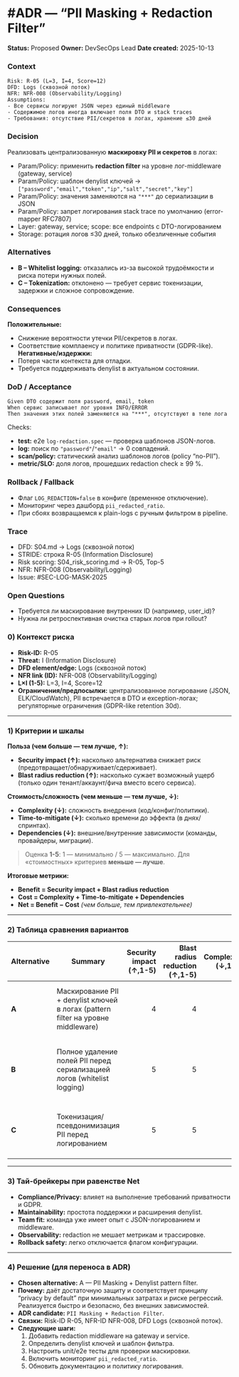 # #ADR — “PII Masking + Redaction Filter”


**Status:** Proposed
**Owner:** DevSecOps Lead
**Date created:** 2025-10-13


### Context
```
Risk: R-05 (L=3, I=4, Score=12)
DFD: Logs (сквозной поток)
NFR: NFR-008 (Observability/Logging)
Assumptions:
- Все сервисы логируют JSON через единый middleware
- Содержимое логов иногда включает поля DTO и stack traces
- Требования: отсутствие PII/секретов в логах, хранение ≤30 дней
```


### Decision
Реализовать централизованную **маскировку PII и секретов** в логах:
- Param/Policy: применить **redaction filter** на уровне лог-middleware (gateway, service)
- Param/Policy: шаблон denylist ключей → `["password","email","token","ip","salt","secret","key"]`
- Param/Policy: значения заменяются на `"***"` до сериализации в JSON
- Param/Policy: запрет логирования stack trace по умолчанию (error-mapper RFC7807)
- Layer: gateway, service; scope: все endpoints с DTO-логированием
- Storage: ротация логов ≤30 дней, только обезличенные события


### Alternatives
- **B – Whitelist logging:** отказались из-за высокой трудоёмкости и риска потери нужных полей.
- **C – Tokenization:** отклонено — требует сервис токенизации, задержки и сложное сопровождение.


### Consequences
**Положительные:**
- Снижение вероятности утечки PII/секретов в логах.
- Соответствие комплаенсу и политике приватности (GDPR-like).
  **Негативные/издержки:**
- Потеря части контекста для отладки.
- Требуется поддерживать denylist в актуальном состоянии.


### DoD / Acceptance
```gherkin
Given DTO содержит поля password, email, token
When сервис записывает лог уровня INFO/ERROR
Then значения этих полей заменяются на "***", отсутствуют в теле лога
```
Checks:
- **test:** e2e `log-redaction.spec` — проверка шаблонов JSON-логов.
- **log:** поиск по `"password"`/`"email"` → 0 совпадений.
- **scan/policy:** статический анализ шаблонов логов (policy “no-PII”).
- **metric/SLO:** доля логов, прошедших redaction check ≥ 99 %.


### Rollback / Fallback
- Флаг `LOG_REDACTION=false` в конфиге (временное отключение).
- Мониторинг через дашборд `pii_redacted_ratio`.
- При сбоях возвращаемся к plain-logs с ручным фильтром в pipeline.


### Trace
- DFD: S04.md → Logs (сквозной поток)
- STRIDE: строка R-05 (Information Disclosure)
- Risk scoring: S04_risk_scoring.md → R-05, Top-5
- NFR: NFR-008 (Observability/Logging)
- Issue: #SEC-LOG-MASK-2025


### Open Questions
- Требуется ли маскирование внутренних ID (например, user_id)?
- Нужна ли ретроспективная очистка старых логов при rollout?

### 0) Контекст риска

* **Risk-ID:** R-05
* **Threat:** I (Information Disclosure)
* **DFD element/edge:** Logs (сквозной поток)
* **NFR link (ID):** NFR-008 (Observability/Logging)
* **L×I (1-5):** L=3, I=4, Score=12
* **Ограничения/предпосылки:** централизованное логирование (JSON, ELK/CloudWatch), PII встречается в DTO и exception-логах; регуляторные ограничения (GDPR-like retention 30d).

---

### 1) Критерии и шкалы

**Польза (чем больше — тем лучше, ↑):**

* **Security impact (↑):** насколько альтернатива снижает риск (предотвращает/обнаруживает/сдерживает).
* **Blast radius reduction (↑):** насколько сужает возможный ущерб (только один тенант/аккаунт/фича вместо всего сервиса).

**Стоимость/сложность (чем меньше — тем лучше, ↓):**

* **Complexity (↓):** сложность внедрения (код/конфиг/политики).
* **Time-to-mitigate (↓):** сколько времени до эффекта (в днях/спринтах).
* **Dependencies (↓):** внешние/внутренние зависимости (команды, провайдеры, миграции).

> Оценка **1-5**: 1 — минимально / 5 — максимально. Для «стоимостных» критериев **меньше — лучше**.

**Итоговые метрики:**

* **Benefit = Security impact + Blast radius reduction**
* **Cost = Complexity + Time-to-mitigate + Dependencies**
* **Net = Benefit − Cost** *(чем больше, тем привлекательнее)*

---

### 2) Таблица сравнения вариантов

| Alternative | Summary                                                                          | Security impact (↑,1-5) | Blast radius reduction (↑,1-5) | Complexity (↓,1-5) | Time-to-mitigate (↓,1-5) | Dependencies (↓,1-5) | **Benefit** | **Cost** | **Net** | Notes                                                             |
|-------------|----------------------------------------------------------------------------------|------------------------:|-------------------------------:|-------------------:|-------------------------:|---------------------:|------------:|---------:|--------:|-------------------------------------------------------------------|
| **A**       | Маскирование PII + denylist ключей в логах (pattern filter на уровне middleware) |                       4 |                              4 |                  2 |                        2 |                    2 |       **8** |    **6** |  **+2** | Простая реализация, быстрый эффект, без внешних зависимостей.     |
| **B**       | Полное удаление полей PII перед сериализацией логов (whitelist logging)          |                       5 |                              5 |                  4 |                        3 |                    3 |      **10** |   **10** |   **0** | Самое надёжное, но ломает отладку и требует рефакторинга логеров. |
| **C**       | Токенизация/псевдонимизация PII перед логированием                               |                       5 |                              5 |                  5 |                        4 |                    4 |      **10** |   **13** |  **−3** | Высокая защита, но сильно повышает сложность и задержку.          |

---

### 3) Тай-брейкеры при равенстве Net

* **Compliance/Privacy:** влияет на выполнение требований приватности и GDPR.
* **Maintainability:** простота поддержки и расширения denylist.
* **Team fit:** команда уже имеет опыт с JSON-логированием и middleware.
* **Observability:** redaction не мешает метрикам и трассировке.
* **Rollback safety:** легко отключается флагом конфигурации.

---

### 4) Решение (для переноса в ADR)

* **Chosen alternative:** A — PII Masking + Denylist pattern filter.
* **Почему:** даёт достаточную защиту и соответствует принципу “privacy by default” при минимальных затратах и риске регрессий. Реализуется быстро и безопасно, без внешних зависимостей.
* **ADR candidate:** `PII Masking + Redaction Filter`.
* **Связки:** Risk-ID R-05, NFR-ID NFR-008, DFD Logs (сквозной поток).
* **Следующие шаги:**
    1. Добавить redaction middleware на gateway и service.
    2. Определить denylist ключей и шаблон фильтра.
    3. Настроить unit/e2e тесты для проверки маскировки.
    4. Включить мониторинг `pii_redacted_ratio`.
    5. Обновить документацию и политику логирования.